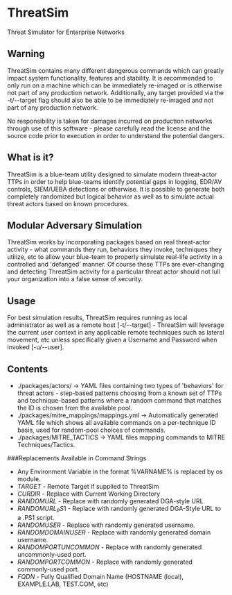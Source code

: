 # ThreatSim
 Threat Simulator for Enterprise Networks

## Warning

ThreatSim contains many different dangerous commands which can greatly impact system functionality, features and stability.  It is recommended to only run on a machine which can be immediately re-imaged or is otherwise not part of any production network.  Additionally, any target provided via the -t/--target flag should also be able to be immediately re-imaged and not part of any production network.

No responsibility is taken for damages incurred on production networks through use of this software - please carefully read the license and the source code prior to execution in order to understand the potential dangers.

## What is it?

ThreatSim is a blue-team utility designed to simulate modern threat-actor TTPs in order to help blue-teams identify potential gaps in logging, EDR/AV controls, SIEM/UEBA detections or otherwise.  It is possible to generate both completely randomized but logical behavior as well as to simulate actual threat actors based on known procedures.

## Modular Adversary Simulation

ThreatSim works by incorporating packages based on real threat-actor activity - what commands they run, behaviors they 
invoke, techniques they utilize, etc to allow your blue-team to properly simulate real-life activity in a controlled and 
'defanged' manner.  Of course these TTPs are ever-changing and detecting ThreatSim activity for a particular threat actor should not lull your organization into a false sense of security.

## Usage

For best simulation results, ThreatSim requires running as local administrator as well as a remote host [-t/--target] - 
ThreatSim will leverage the current user context in any applicable remote techniques such as lateral movement, etc unless 
specifically given a Username and Password when invoked [-u/--user].


## Contents

* ./packages/actors/ -> YAML files containing two types of 'behaviors' for threat actors - step-based patterns choosing from a known set of TTPs and technique-based patterns where a random command that matches the ID is chosen from the available pool.
* ./packages/mitre_mappings/mappings.yml -> Automatically generated YAML file which shows all available commands on a per-technique ID basis, used for random-pool choices of commands.
* ./packages/MITRE_TACTICS -> YAML files mapping commands to MITRE Techniques/Tactics.

###Replacements Available in Command Strings

* Any Environment Variable in the format %VARNAME% is replaced by os module.
* $TARGET$ - Remote Target if supplied to ThreatSim
* $CURDIR$ - Replace with Current Working Directory
* $RANDOMURL$ - Replace with randomly generated DGA-style URL
* $RANDOMURL_PS1$ - Replace with randomly generated DGA-Style URL to a .PS1 script.
* $RANDOMUSER$ - Replace with randomly generated username.
* $RANDOMDOMAINUSER$ - Replace with randomly generated domain username.
* $RANDOMPORTUNCOMMON$ - Replace with randomly generated uncommonly-used port.
* $RANDOMPORTCOMMON$ - Replace with randomly generated commonly-used port.
* $FQDN$ - Fully Qualified Domain Name (HOSTNAME (local), EXAMPLE.LAB, TEST.COM, etc)